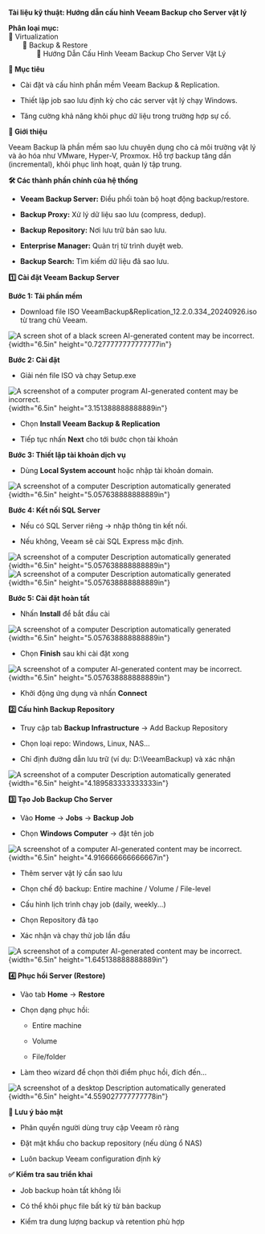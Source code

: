 **Tài liệu kỹ thuật: Hướng dẫn cấu hình Veeam Backup cho Server vật lý**

**Phân loại mục:**\
📁 Virtualization\
  📁 Backup & Restore\
    📄 Hướng Dẫn Cấu Hình Veeam Backup Cho Server Vật Lý

**🌟 Mục tiêu**

-   Cài đặt và cấu hình phần mềm Veeam Backup & Replication.

-   Thiết lập job sao lưu định kỳ cho các server vật lý chạy Windows.

-   Tăng cường khả năng khôi phục dữ liệu trong trường hợp sự cố.

**🧩 Giới thiệu**

Veeam Backup là phần mềm sao lưu chuyên dụng cho cả môi trường vật lý và
ảo hóa như VMware, Hyper-V, Proxmox. Hỗ trợ backup tăng dần
(incremental), khôi phục linh hoạt, quản lý tập trung.

**🛠️ Các thành phần chính của hệ thống**

-   **Veeam Backup Server:** Điều phối toàn bộ hoạt động backup/restore.

-   **Backup Proxy:** Xử lý dữ liệu sao lưu (compress, dedup).

-   **Backup Repository:** Nơi lưu trữ bản sao lưu.

-   **Enterprise Manager:** Quản trị từ trình duyệt web.

-   **Backup Search:** Tìm kiếm dữ liệu đã sao lưu.

**1️⃣ Cài đặt Veeam Backup Server**

**Bước 1: Tải phần mềm**

-   Download file ISO VeeamBackup&Replication_12.2.0.334_20240926.iso từ
    trang chủ Veeam.

![A screen shot of a black screen AI-generated content may be
incorrect.](media/image1.png){width="6.5in"
height="0.7277777777777777in"}

**Bước 2: Cài đặt**

-   Giải nén file ISO và chạy Setup.exe

![A screenshot of a computer program AI-generated content may be
incorrect.](media/image2.png){width="6.5in"
height="3.151388888888889in"}

-   Chọn **Install Veeam Backup & Replication**

-   Tiếp tục nhấn **Next** cho tới bước chọn tài khoản

**Bước 3: Thiết lập tài khoản dịch vụ**

-   Dùng **Local System account** hoặc nhập tài khoản domain.

![A screenshot of a computer Description automatically
generated](media/image3.png){width="6.5in" height="5.057638888888889in"}

**Bước 4: Kết nối SQL Server**

-   Nếu có SQL Server riêng → nhập thông tin kết nối.

-   Nếu không, Veeam sẽ cài SQL Express mặc định.

![A screenshot of a computer Description automatically
generated](media/image4.png){width="6.5in"
height="5.057638888888889in"}![A screenshot of a computer Description
automatically generated](media/image5.png){width="6.5in"
height="5.057638888888889in"}

**Bước 5: Cài đặt hoàn tất**

-   Nhấn **Install** để bắt đầu cài

![A screenshot of a computer Description automatically
generated](media/image6.png){width="6.5in" height="5.057638888888889in"}

-   Chọn **Finish** sau khi cài đặt xong

![A screenshot of a computer AI-generated content may be
incorrect.](media/image7.png){width="6.5in"
height="5.057638888888889in"}

-   Khởi động ứng dụng và nhấn **Connect**

**2️⃣ Cấu hình Backup Repository**

-   Truy cập tab **Backup Infrastructure** → Add Backup Repository

-   Chọn loại repo: Windows, Linux, NAS\...

-   Chỉ định đường dẫn lưu trữ (ví dụ: D:\\VeeamBackup) và xác nhận

![A screenshot of a computer Description automatically
generated](media/image8.png){width="6.5in" height="4.189583333333333in"}

**3️⃣ Tạo Job Backup Cho Server**

-   Vào **Home** → **Jobs** → **Backup Job**

-   Chọn **Windows Computer** → đặt tên job

![A screenshot of a computer AI-generated content may be
incorrect.](media/image9.png){width="6.5in"
height="4.916666666666667in"}

-   Thêm server vật lý cần sao lưu

-   Chọn chế độ backup: Entire machine / Volume / File-level

-   Cấu hình lịch trình chạy job (daily, weekly\...)

-   Chọn Repository đã tạo

-   Xác nhận và chạy thử job lần đầu

![A screenshot of a computer AI-generated content may be
incorrect.](media/image10.png){width="6.5in"
height="1.645138888888889in"}

**4️⃣ Phục hồi Server (Restore)**

-   Vào tab **Home** → **Restore**

-   Chọn dạng phục hồi:

    -   Entire machine

    -   Volume

    -   File/folder

-   Làm theo wizard để chọn thời điểm phục hồi, đích đến\...

![A screenshot of a desktop Description automatically
generated](media/image11.png){width="6.5in"
height="4.559027777777778in"}

**🔐 Lưu ý bảo mật**

-   Phân quyền người dùng truy cập Veeam rõ ràng

-   Đặt mật khẩu cho backup repository (nếu dùng ổ NAS)

-   Luôn backup Veeam configuration định kỳ

**✅ Kiểm tra sau triển khai**

-   Job backup hoàn tất không lỗi

-   Có thể khôi phục file bất kỳ từ bản backup

-   Kiểm tra dung lượng backup và retention phù hợp
